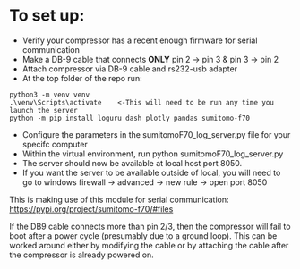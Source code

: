 # To set up:
* Verify your compressor has a recent enough firmware for serial communication 
* Make a DB-9 cable that connects **ONLY** pin 2 -> pin 3 & pin 3 -> pin 2
* Attach compressor via DB-9 cable and rs232-usb adapter
* At the top folder of the repo run:
  
```
python3 -m venv venv
.\venv\Scripts\activate    <-This will need to be run any time you launch the server
python -m pip install loguru dash plotly pandas sumitomo-f70
```

* Configure the parameters in the sumitomoF70_log_server.py file for your specifc computer
* Within the virtual environment, run python sumitomoF70_log_server.py
* The server should now be available at local host port 8050.
* If you want the server to be available outside of local, you will need to go to windows firewall -> advanced -> new rule -> open port 8050


This is making use of this module for serial communication:
https://pypi.org/project/sumitomo-f70/#files

If the DB9 cable connects more than pin 2/3, then the compressor will fail to boot after a power cycle (presumably due to a ground loop). This can be worked around either by modifying the cable or by attaching the cable after the compressor is already powered on.
